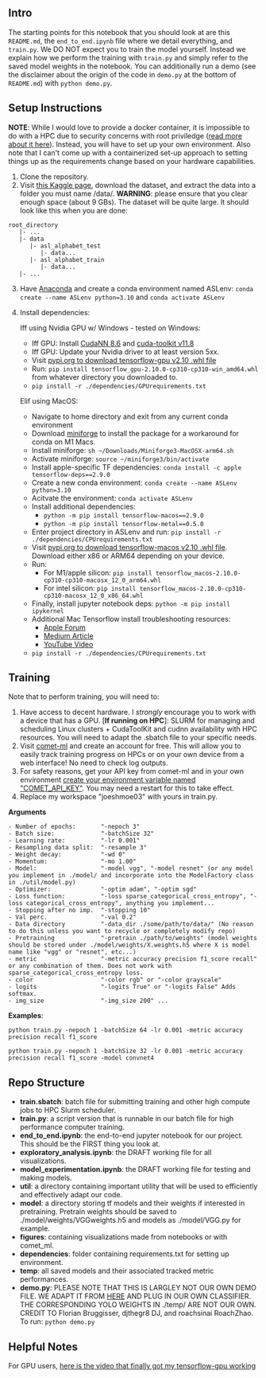 ## **Intro**

The starting points for this notebook that you should look at are this `README.md`, the `end_to_end.ipynb` file where we detail everything, and `train.py`. We DO NOT expect you to train the model yourself. Instead we explain how we perform the training with `train.py` and simply refer to the saved model weights in the notebook. You can additionally run a demo (see the disclaimer about the origin of the code in `demo.py` at the bottom of `README.md`) with `python demo.py`.

## **Setup Instructions**

**NOTE**: While I would love to provide a docker container, it is impossible to do with a HPC due to security concerns with root priviledge ([read more about it here](https://waterprogramming.wordpress.com/2022/05/25/containerizing-your-code-for-hpc-docker-singularity/)). Instead, you will have to set up your own environment. Also note that I can't come up with a containerized set-up approach to setting things up as the
requirements change based on your hardware capabilities.

1. Clone the repository.
2. Visit [this Kaggle page](https://www.kaggle.com/datasets/grassknoted/asl-alphabet), download the dataset, and extract the data into a folder you must name /data/. **WARNING**: please ensure that you clear enough space (about 9 GBs). The dataset will be quite large. It should look like this when you are done:

```
root_directory
   |- ...
   |- data
      |- asl_alphabet_test
         |- data...
      |- asl_alphabet_train
         |- data...
   |- ...
```

3. Have [Anaconda](https://docs.anaconda.com/free/anaconda/install/) and create a conda environment named ASLenv: `conda create --name ASLenv python=3.10` and `conda activate ASLenv`
4. Install dependencies:

   Iff using Nvidia GPU w/ Windows - tested on Windows:

   - Iff GPU: Install [CudaNN 8.6](https://developer.nvidia.com/cudnn-downloads) and [cuda-toolkit v11.8](https://developer.nvidia.com/cuda-downloads)
   - Iff GPU: Update your Nvidia driver to at least version 5xx.
   - Visit [pypi.org to download tensorflow-gpu v2.10 .whl file](https://pypi.org/project/tensorflow-gpu/2.10.0/)
   - Run: `pip install tensorflow_gpu-2.10.0-cp310-cp310-win_amd64.whl` from whatever directory you downloaded to.
   - `pip install -r ./dependencies/GPUrequirements.txt`

   Elif using MacOS:

   - Navigate to home directory and exit from any current conda environment
   - Download [miniforge](https://github.com/conda-forge/miniforge/releases/latest/download/Miniforge3-MacOSX-arm64.sh) to install the package for a workaround for conda on M1 Macs.
   - Install miniforge: `sh ~/Downloads/Miniforge3-MacOSX-arm64.sh`
   - Activate miniforge: `source ~/miniforge3/bin/activate`
   - Install apple-specific TF dependencies: `conda install -c apple tensorflow-deps==2.9.0`
   - Create a new conda environment: `conda create --name ASLenv python=3.10`
   - Acitvate the environment: `conda activate ASLenv`
   - Install additional dependencies:
     - `python -m pip install tensorflow-macos==2.9.0`
     - `python -m pip install tensorflow-metal==0.5.0`
   - Enter project directory in ASLenv and run: `pip install -r ./dependencies/CPUrequirements.txt`
   - Visit [pypi.org to download tensorflow-macos v2.10 .whl file](https://pypi.org/project/tensorflow-macos/2.10.0/). Download either x86 or ARM64 depending on your device.
   - Run:
     - For M1/apple silicon: `pip install tensorflow_macos-2.10.0-cp310-cp310-macosx_12_0_arm64.whl`
     - For intel silicon: `pip install tensorflow_macos-2.10.0-cp310-cp310-macosx_12_0_x86_64.whl`
   - Finally, install jupyter notebook deps: `python -m pip install ipykernel`
   - Additional Mac Tensorflow install troubleshooting resources:
     - [Apple Forum](https://forums.developer.apple.com/forums/thread/689300)
     - [Medium Article](https://medium.com/geekculture/installing-tensorflow-on-apple-silicon-84a28050d784)
     - [YouTube Video](https://www.youtube.com/watch?v=WFIZn6titnc)
   - `pip install -r ./dependencies/CPUrequirements.txt`

## **Training**

Note that to perform training, you will need to:

1.  Have access to decent hardware. I _strongly_ encourage you to work with a device that has a GPU. [**If running on HPC**]: SLURM for managing and scheduling Linux clusters + CudaToolKit and cudnn availability with HPC resources. You will need to adapt the .sbatch file to your specific needs.
2.  Visit [comet-ml](https://www.comet.com/site/) and create an account for free. This will allow you to easily track training progress on HPCs or on your own device from a web interface! No need to check log outputs.
3.  For safety reasons, get your API key from comet-ml and in your own environment [create your environment variable named "COMET_API_KEY"](https://networkdirection.net/python/resources/env-variable/). You may need a restart for this to take effect.
4.  Replace my workspace "joeshmoe03" with yours in train.py.

**Arguments**

```
- Number of epochs:       "-nepoch 3"
- Batch size:             "-batchSize 32"
- Learning rate:          "-lr 0.001"
- Resampling data split:  "-resample 3"
- Weight decay:           "-wd 0"
- Momentum:               "-mo 1.00"
- Model:                  "-model vgg", "-model resnet" (or any model you implement in ./model/ and incorporate into the ModelFactory class in ./util/model.py)
- Optimizer:              "-optim adam", "-optim sgd"
- Loss function:          "-loss sparse_categorical_cross_entropy", "-loss categorical_cross_entropy", anything you implement...
- Stopping after no imp.  "-stopping 10"
- Val perc.               "-val 0.2"
- Data directory          "-data_dir ./some/path/to/data/" (No reason to do this unless you want to recycle or completely modify repo)
- Pretraining             "-pretrain ./path/to/weights" (model weights should be stored under ./model/weights/X.weights.h5 where X is model name like "vgg" or "resnet", etc...)
- metric                  "-metric accuracy precision f1_score recall" or any combination of them. Does not work with sparse_categorical_cross_entropy loss.
- color                   "-color rgb" or "-color grayscale"
- logits                  "-logits True" or "-logits False" Adds softmax.
- img_size                "-img_size 200" ...
```

**Examples**:

`python train.py -nepoch 1 -batchSize 64 -lr 0.001 -metric accuracy precision recall f1_score`

`python train.py -nepoch 1 -batchSize 32 -lr 0.001 -metric accuracy precision recall f1_score -model convnet4`

## **Repo Structure**

- **train.sbatch**: batch file for submitting training and other high compute jobs to HPC Slurm scheduler.
- **train.py**: a script version that is runnable in our batch file for high performance computer training.
- **end_to_end.ipynb**: the end-to-end jupyter notebook for our project. This should be the FIRST thing you look at.
- **exploratory_analysis.ipynb**: the DRAFT working file for all visualizations.
- **model_experimentation.ipynb**: the DRAFT working file for testing and making models.
- **util**: a directory containing important utility that will be used to efficiently and effectively adapt our code.
- **model**: a directory storing tf models and their weights if interested in pretraining. Pretrain weights should be saved to ./model/weights/VGGweights.h5 and models as ./model/VGG.py for example.
- **figures**: containing visualizations made from notebooks or with comet_ml.
- **dependencies**: folder containing requirements.txt for setting up environment.
- **temp**: all saved models and their associated tracked metric performances.
- **demo.py**: PLEASE NOTE THAT THIS IS LARGLEY NOT OUR OWN DEMO FILE. WE ADAPT IT FROM [HERE](https://github.com/cansik/yolo-hand-detection/blob/master/yolo.py) AND PLUG IN OUR OWN CLASSIFIER. THE CORRESPONDING YOLO WEIGHTS IN ./temp/ ARE NOT OUR OWN. CREDIT TO Florian Bruggisser, djthegr8 DJ, and roachsinai RoachZhao. To run: `python demo.py`

## **Helpful Notes**

For GPU users, [here is the video that finally got my tensorflow-gpu working](https://www.youtube.com/watch?v=NrJz3ACosJA)
